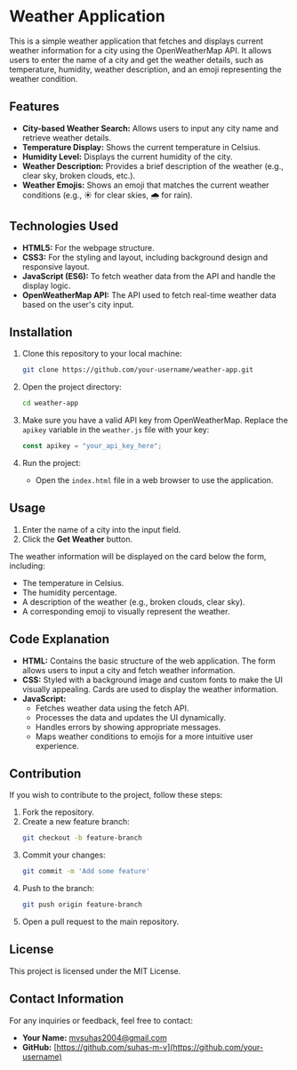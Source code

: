 # Weather Application

This is a simple weather application that fetches and displays current weather information for a city using the OpenWeatherMap API. It allows users to enter the name of a city and get the weather details, such as temperature, humidity, weather description, and an emoji representing the weather condition.

## Features

- **City-based Weather Search:** Allows users to input any city name and retrieve weather details.
- **Temperature Display:** Shows the current temperature in Celsius.
- **Humidity Level:** Displays the current humidity of the city.
- **Weather Description:** Provides a brief description of the weather (e.g., clear sky, broken clouds, etc.).
- **Weather Emojis:** Shows an emoji that matches the current weather conditions (e.g., ☀️ for clear skies, 🌧️ for rain).

## Technologies Used

- **HTML5:** For the webpage structure.
- **CSS3:** For the styling and layout, including background design and responsive layout.
- **JavaScript (ES6):** To fetch weather data from the API and handle the display logic.
- **OpenWeatherMap API:** The API used to fetch real-time weather data based on the user's city input.

## Installation

1. Clone this repository to your local machine:
    ```bash
    git clone https://github.com/your-username/weather-app.git
    ```

2. Open the project directory:
    ```bash
    cd weather-app
    ```

3. Make sure you have a valid API key from OpenWeatherMap. Replace the `apikey` variable in the `weather.js` file with your key:
    ```javascript
    const apikey = "your_api_key_here";
    ```

4. Run the project:
   - Open the `index.html` file in a web browser to use the application.

## Usage

1. Enter the name of a city into the input field.
2. Click the **Get Weather** button.

The weather information will be displayed on the card below the form, including:
- The temperature in Celsius.
- The humidity percentage.
- A description of the weather (e.g., broken clouds, clear sky).
- A corresponding emoji to visually represent the weather.

## Code Explanation

- **HTML:** Contains the basic structure of the web application. The form allows users to input a city and fetch weather information.
- **CSS:** Styled with a background image and custom fonts to make the UI visually appealing. Cards are used to display the weather information.
- **JavaScript:**
    - Fetches weather data using the fetch API.
    - Processes the data and updates the UI dynamically.
    - Handles errors by showing appropriate messages.
    - Maps weather conditions to emojis for a more intuitive user experience.

## Contribution

If you wish to contribute to the project, follow these steps:

1. Fork the repository.
2. Create a new feature branch:
    ```bash
    git checkout -b feature-branch
    ```
3. Commit your changes:
    ```bash
    git commit -m 'Add some feature'
    ```
4. Push to the branch:
    ```bash
    git push origin feature-branch
    ```
5. Open a pull request to the main repository.

## License

This project is licensed under the MIT License.

## Contact Information

For any inquiries or feedback, feel free to contact:

- **Your Name:** [mvsuhas2004@gmail.com](mailto:YourEmail@example.com)  
- **GitHub:** [https://github.com/suhas-m-v](https://github.com/your-username)


